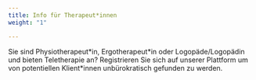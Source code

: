 ```yaml
---
title: Info für Therapeut*innen
weight: "1"

---
```

Sie sind Physiotherapeut\*in, Ergotherapeut\*in oder Logopäde/Logopädin und bieten Teletherapie an? Registrieren Sie sich auf unserer Plattform um von potentiellen Klient*innen unbürokratisch gefunden zu werden.

<!--more-->